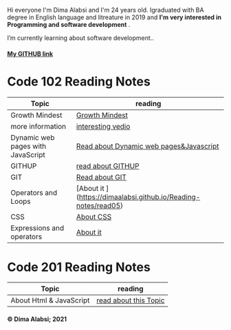 Hi everyone I'm Dima Alabsi and I'm 24 years old. Igraduated with BA degree in English language and litreature in 2019 and **I'm very interested in Programming and software development** .

  I’m currently learning about software development..
 #### [My GITHUB link](https://github.com/DimaAlabsi)

 # Code 102 Reading Notes
| Topic    | reading |
| ----------- | ----------- |
| Growth Mindest   | [Growth Mindest](https://dimaalabsi.github.io/Reading-notes/growth%20mindest)       |
|more information  | [interesting vedio](https://www.youtube.com/watch?v=M1CHPnZfFmU)       |
|   Dynamic web pages with JavaScript      | [ Read about Dynamic web pages&Javascript](https://dimaalabsi.github.io/Reading-notes/read44  )
|GITHUP| [read about GITHUP](https://dimaalabsi.github.io/Reading-notes/read01) |
|GIT|[Read about GIT](https://dimaalabsi.github.io/Reading-notes/read02)|
  |Operators and Loops|[About it ] (https://dimaalabsi.github.io/Reading-notes/read05)|
 |CSS |[About CSS ](https://dimaalabsi.github.io/Reading-notes/read6)|
 |Expressions and operators|[About it](https://dimaalabsi.github.io/Reading-notes/read7)|
  

   # Code 201 Reading Notes
   | Topic    | reading |
| ----------- | ----------- |
|About Html & JavaScript|[read about this Topic](https://dimaalabsi.github.io/Reading-notes/class01)|


                                       
                                        
                                        
  #### &copy; Dima Alabsi; 2021 


 

